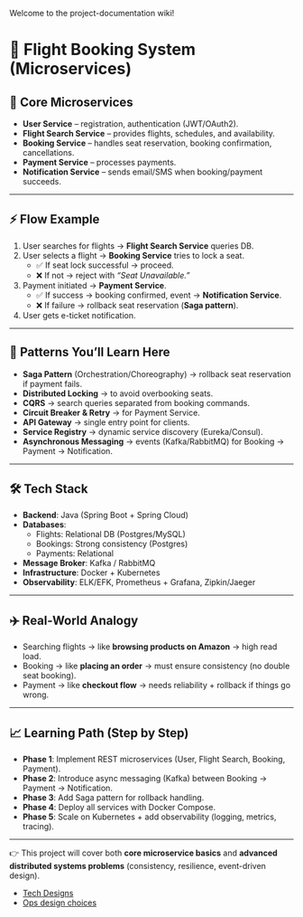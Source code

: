 Welcome to the project-documentation wiki!

# 🛫 Flight Booking System (Microservices)

## 🎯 Core Microservices
- **User Service** – registration, authentication (JWT/OAuth2).  
- **Flight Search Service** – provides flights, schedules, and availability.  
- **Booking Service** – handles seat reservation, booking confirmation, cancellations.  
- **Payment Service** – processes payments.  
- **Notification Service** – sends email/SMS when booking/payment succeeds.  

---

## ⚡ Flow Example
1. User searches for flights → **Flight Search Service** queries DB.  
2. User selects a flight → **Booking Service** tries to lock a seat.  
   - ✅ If seat lock successful → proceed.  
   - ❌ If not → reject with *“Seat Unavailable.”*  
3. Payment initiated → **Payment Service**.  
   - ✅ If success → booking confirmed, event → **Notification Service**.  
   - ❌ If failure → rollback seat reservation (**Saga pattern**).  
4. User gets e-ticket notification.  

---

## 🔑 Patterns You’ll Learn Here
- **Saga Pattern** (Orchestration/Choreography) → rollback seat reservation if payment fails.  
- **Distributed Locking** → to avoid overbooking seats.  
- **CQRS** → search queries separated from booking commands.  
- **Circuit Breaker & Retry** → for Payment Service.  
- **API Gateway** → single entry point for clients.  
- **Service Registry** → dynamic service discovery (Eureka/Consul).  
- **Asynchronous Messaging** → events (Kafka/RabbitMQ) for Booking → Payment → Notification.  

---

## 🛠 Tech Stack
- **Backend**: Java (Spring Boot + Spring Cloud)  
- **Databases**:  
  - Flights: Relational DB (Postgres/MySQL)  
  - Bookings: Strong consistency (Postgres)  
  - Payments: Relational  
- **Message Broker**: Kafka / RabbitMQ  
- **Infrastructure**: Docker + Kubernetes  
- **Observability**: ELK/EFK, Prometheus + Grafana, Zipkin/Jaeger  

---

## ✈️ Real-World Analogy
- Searching flights → like **browsing products on Amazon** → high read load.  
- Booking → like **placing an order** → must ensure consistency (no double seat booking).  
- Payment → like **checkout flow** → needs reliability + rollback if things go wrong.  

---

## 📈 Learning Path (Step by Step)
- **Phase 1**: Implement REST microservices (User, Flight Search, Booking, Payment).  
- **Phase 2**: Introduce async messaging (Kafka) between Booking → Payment → Notification.  
- **Phase 3**: Add Saga pattern for rollback handling.  
- **Phase 4**: Deploy all services with Docker Compose.  
- **Phase 5**: Scale on Kubernetes + add observability (logging, metrics, tracing).  

---

👉 This project will cover both **core microservice basics** and **advanced distributed systems problems** (consistency, resilience, event-driven design).

- [Tech Designs](./docs/Design)
- [Ops design choices](./docs/Devops)


